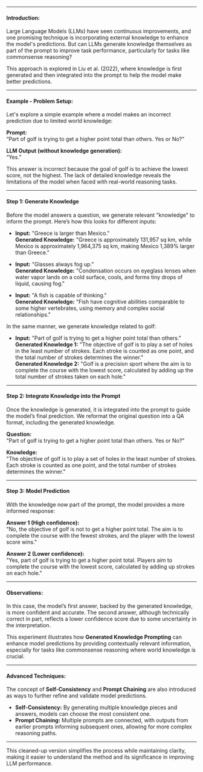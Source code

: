 

---

#### **Introduction:**
Large Language Models (LLMs) have seen continuous improvements, and one promising technique is incorporating external knowledge to enhance the model's predictions. But can LLMs generate knowledge themselves as part of the prompt to improve task performance, particularly for tasks like commonsense reasoning?

This approach is explored in Liu et al. (2022), where knowledge is first generated and then integrated into the prompt to help the model make better predictions.

---

#### **Example - Problem Setup:**
Let's explore a simple example where a model makes an incorrect prediction due to limited world knowledge:

**Prompt:**  
“Part of golf is trying to get a higher point total than others. Yes or No?”

**LLM Output (without knowledge generation):**  
“Yes.”

This answer is incorrect because the goal of golf is to achieve the lowest score, not the highest. The lack of detailed knowledge reveals the limitations of the model when faced with real-world reasoning tasks.

---

#### **Step 1: Generate Knowledge**
Before the model answers a question, we generate relevant "knowledge" to inform the prompt. Here’s how this looks for different inputs:

- **Input:** "Greece is larger than Mexico."  
  **Generated Knowledge:** "Greece is approximately 131,957 sq km, while Mexico is approximately 1,964,375 sq km, making Mexico 1,389% larger than Greece."

- **Input:** "Glasses always fog up."  
  **Generated Knowledge:** "Condensation occurs on eyeglass lenses when water vapor lands on a cold surface, cools, and forms tiny drops of liquid, causing fog."

- **Input:** "A fish is capable of thinking."  
  **Generated Knowledge:** "Fish have cognitive abilities comparable to some higher vertebrates, using memory and complex social relationships."

In the same manner, we generate knowledge related to golf:

- **Input:** "Part of golf is trying to get a higher point total than others."  
  **Generated Knowledge 1:** "The objective of golf is to play a set of holes in the least number of strokes. Each stroke is counted as one point, and the total number of strokes determines the winner."  
  **Generated Knowledge 2:** "Golf is a precision sport where the aim is to complete the course with the lowest score, calculated by adding up the total number of strokes taken on each hole."

---

#### **Step 2: Integrate Knowledge into the Prompt**
Once the knowledge is generated, it is integrated into the prompt to guide the model’s final prediction. We reformat the original question into a QA format, including the generated knowledge.

**Question:**  
"Part of golf is trying to get a higher point total than others. Yes or No?"

**Knowledge:**  
"The objective of golf is to play a set of holes in the least number of strokes. Each stroke is counted as one point, and the total number of strokes determines the winner."

---

#### **Step 3: Model Prediction**
With the knowledge now part of the prompt, the model provides a more informed response:

**Answer 1 (High confidence):**  
"No, the objective of golf is not to get a higher point total. The aim is to complete the course with the fewest strokes, and the player with the lowest score wins."

**Answer 2 (Lower confidence):**  
"Yes, part of golf is trying to get a higher point total. Players aim to complete the course with the lowest score, calculated by adding up strokes on each hole."

---

#### **Observations:**
In this case, the model’s first answer, backed by the generated knowledge, is more confident and accurate. The second answer, although technically correct in part, reflects a lower confidence score due to some uncertainty in the interpretation.

This experiment illustrates how **Generated Knowledge Prompting** can enhance model predictions by providing contextually relevant information, especially for tasks like commonsense reasoning where world knowledge is crucial.

---

#### **Advanced Techniques:**
The concept of **Self-Consistency** and **Prompt Chaining** are also introduced as ways to further refine and validate model predictions.  
- **Self-Consistency:** By generating multiple knowledge pieces and answers, models can choose the most consistent one.
- **Prompt Chaining:** Multiple prompts are connected, with outputs from earlier prompts informing subsequent ones, allowing for more complex reasoning paths.

---

This cleaned-up version simplifies the process while maintaining clarity, making it easier to understand the method and its significance in improving LLM performance.